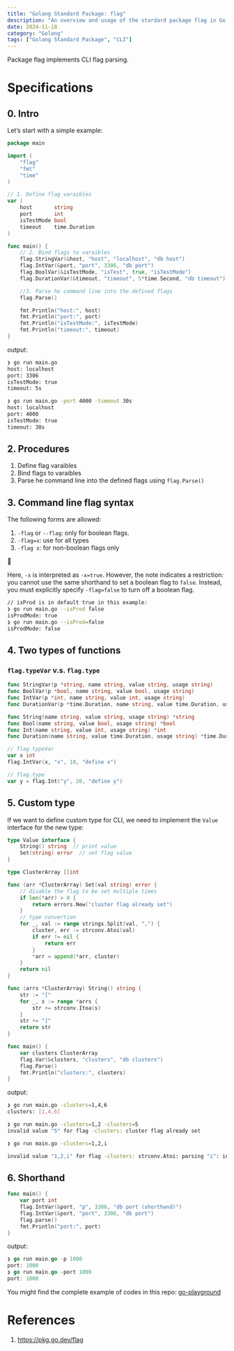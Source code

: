 ```yaml
---
title: "Golang Standard Package: flag"
description: "An overview and usage of the stardard package flag in Go."
date: 2024-11-18
category: "Golang"
tags: ["Golang Standard Package", "CLI"]
---
```


Package flag implements CLI flag parsing.

# Specifications

## 0. Intro

Let’s start with a simple example:

```go
package main

import (
	"flag"
	"fmt"
	"time"
)

// 1. Define flag varaibles
var (
	host       string
	port       int
	isTestMode bool
	timeout    time.Duration
)

func main() {
	// 2. Bind flags to varaibles
	flag.StringVar(&host, "host", "localhost", "db host")
	flag.IntVar(&port, "port", 3306, "db port")
	flag.BoolVar(&isTestMode, "isTest", true, "isTestMode")
	flag.DurationVar(&timeout, "timeout", 5*time.Second, "db timeout")

	//3. Parse he command line into the defined flags
	flag.Parse()

	fmt.Println("host:", host)
	fmt.Println("port:", port)
	fmt.Println("isTestMode:", isTestMode)
	fmt.Println("timeout:", timeout)
}
```

output:

```bash
❯ go run main.go
host: localhost
port: 3306
isTestMode: true
timeout: 5s

❯ go run main.go -port 4000 -timeout 30s
host: localhost
port: 4000
isTestMode: true
timeout: 30s
```

## 2. Procedures

1. Define flag varaibles
2. Bind flags to varaibles
3. Parse he command line into the defined flags using `flag.Parse()`

## **3. Command line flag syntax**

The following forms are allowed:

1. `-flag` or `--flag`: only for boolean flags.
2. `-flag=x`: use for all types
3. `-flag x`: for non-boolean flags only

<aside>
🔴

Here, `-x` is interpreted as `-x=true`. However, the note indicates a restriction: you cannot use the same shorthand to set a boolean flag to `false`. Instead, you must explicitly specify `-flag=false` to turn off a boolean flag.

</aside>

```bash
// isProd is in default true in this example:
❯ go run main.go --isProd false
isProdMode: true
❯ go run main.go --isProd=false
isProdMode: false
```

## 4. Two types of functions

### `flag.typeVar` v.s. `flag.type`

```go
func StringVar(p *string, name string, value string, usage string)
func BoolVar(p *bool, name string, value bool, usage string)
func IntVar(p *int, name string, value int, usage string)
func DurationVar(p *time.Duration, name string, value time.Duration, usage string)

func String(name string, value string, usage string) *string
func Bool(name string, value bool, usage string) *bool
func Int(name string, value int, usage string) *int
func Duration(name string, value time.Duration, usage string) *time.Duration
```

```go
// flag.typeVar
var x int
flag.IntVar(x, "x", 10, "define x")

// flag.type
var y = flag.Int("y", 20, "define y")
```

## 5. Custom type

If we want to define custom type for CLI, we need to implement the `Value` interface for the new type:

```go
type Value interface {
	String() string  // print value
	Set(string) error  // set flag value
}

type ClusterArray []int

func (arr *ClusterArray) Set(val string) error {
	// disable the flag to be set multiple times
	if len(*arr) > 0 {
		return errors.New("cluster flag already set")
	}
	// type convertion
	for _, val := range strings.Split(val, ",") {
		cluster, err := strconv.Atoi(val)
		if err != nil {
			return err
		}
		*arr = append(*arr, cluster)
	}
	return nil
}

func (arrs *ClusterArray) String() string {
	str := "["
	for _, s := range *arrs {
		str += strconv.Itoa(s)
	}
	str += "]"
	return str
}

func main() {
	var clusters ClusterArray
	flag.Var(&clusters, "clusters", "db clusters")
	flag.Parse()
	fmt.Println("clusters:", clusters)
}
```

output:

```bash
❯ go run main.go -clusters=1,4,6
clusters: [1,4,6]

❯ go run main.go -clusters=1,2 -clusters=5
invalid value "5" for flag -clusters: cluster flag already set

❯ go run main.go -clusters=1,2,i

invalid value "1,2,i" for flag -clusters: strconv.Atoi: parsing "i": invalid syntax
```

## 6. Shorthand

```go
func main() {
	var port int
	flag.IntVar(&port, "p", 3306, "db port (shorthand)")
	flag.IntVar(&port, "port", 3306, "db port")
	flag.parse()
	fmt.Println("port:", port)
}
```

output:

```go
❯ go run main.go -p 1000
port: 1000
❯ go run main.go -port 1000
port: 1000
```

You might find the complete example of codes in this repo: [go-playground](https://github.com/jidalii/go-playground/tree/main/flag)

# References

1. https://pkg.go.dev/flag